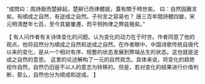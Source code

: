“或問曰：周詩廢而楚辭起，楚辭已而律體就，蓋有關于時世矣。
曰：自然固難言矣。有順成之自然，有逆成之自然。子何言之容易也？
唐三百年間詩體四變，宋元明清歷年七百，至今其變屢遷，而平侧拘律之弊兹極矣。”

【
有人问作者有关诗体变化的问题。认为变化的动力在于时世。作者同意了他的观点。他将自然分为順成之自然和逆成之自然。在作者眼中，中国诗歌传统自唐代以来的变化，是从一个相对有序、规整的状态发展到弊端丛生的状态。这也就是逆成之自然的意思。
这里的论述解构了一元的自然观念。具体来说，将变化的趋势视作自然，自然仍旧是不以人的意志为转移的。但是，若对变化的结果进行价值判断，那么，自然也分为顺成和逆成。
】
